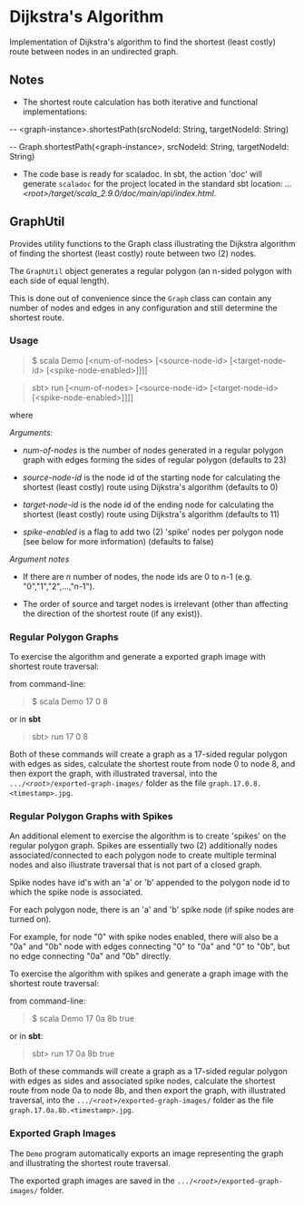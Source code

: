 Dijkstra's Algorithm
====================

Implementation of Dijkstra's algorithm to find the shortest (least costly) route between nodes in an undirected graph.

Notes
-----
- The shortest route calculation has both iterative and functional implementations:

-- \<graph-instance\>.shortestPath(srcNodeId: String, targetNodeId: String)

-- Graph.shortestPath(\<graph-instance\>, srcNodeId: String, targetNodeId: String)

- The code base is ready for scaladoc.  In sbt, the action 'doc' will generate <code>scaladoc</code> for the project located in the standard sbt location:
*...\<root\>/target/scala_2.9.0/doc/main/api/index.html*.


GraphUtil
---------

Provides utility functions to the Graph class illustrating the Dijkstra algorithm of finding the shortest (least costly) route between two (2) nodes.

The <code>GraphUtil</code> object generates a regular polygon (an n-sided polygon with each side of equal length).

This is done out of convenience since the <code>Graph</code> class can contain any number of nodes and edges in any configuration and still determine the shortest route.

### Usage

> $ scala Demo \[\<num-of-nodes\> \[\<source-node-id\> \[\<target-node-id\> \[\<spike-node-enabled\>\]\]\]\]

> sbt> run \[\<num-of-nodes\> \[\<source-node-id\> \[\<target-node-id\> \[\<spike-node-enabled\>\]\]\]\]

where

*Arguments:*

- *num-of-nodes* is the number of nodes generated in a regular polygon graph with edges forming the sides of regular polygon (defaults to 23)

- *source-node-id* is the node id of the starting node for calculating the shortest (least costly) route using Dijkstra's algorithm (defaults to 0)

- *target-node-id* is the node id of the ending node for calculating the shortest (least costly) route using Dijkstra's algorithm (defaults to 11)

- *spike-enabled* is a flag to add two (2) 'spike' nodes per polygon node (see below for more information) (defaults to false)

*Argument notes*

- If there are *n* number of nodes, the node ids are 0 to n-1 (e.g. "0","1","2",...,"n-1").

- The order of source and target nodes is irrelevant (other than affecting the direction of the shortest route (if any exist)).

### Regular Polygon Graphs

To exercise the algorithm and generate a exported graph image with shortest route traversal:

from command-line:
> $ scala Demo 17 0 8

or in **sbt**
> sbt> run 17 0 8

Both of these commands will create a graph as a 17-sided regular polygon with edges as sides, calculate the
shortest route from node 0 to node 8, and then export the graph, with illustrated traversal, into the
<code>.../*\<root\>*/exported-graph-images/</code> folder as the file <code>graph.17.0.8.\<timestamp\>.jpg</code>.


### Regular Polygon Graphs with Spikes

An additional element to exercise the algorithm is to create 'spikes' on the regular polygon graph.  Spikes are
essentially two (2) additionally nodes associated/connected to each polygon node to create multiple terminal
nodes and also illustrate traversal that is not part of a closed graph.

Spike nodes have id's with an 'a' or 'b' appended to the polygon node id to which the spike node is associated.

For each polygon node, there is an 'a' and 'b' spike node (if spike nodes are turned on).

For example, for node "0" with spike nodes enabled, there will also be a "0a" and "0b" node with edges connecting "0" to "0a"
and "0" to "0b", but no edge connecting "0a" and "0b" directly.

To exercise the algorithm with spikes and generate a graph image with the shortest route traversal:

from command-line:

> $ scala Demo 17 0a 8b true

or in **sbt**:

> sbt> run 17 0a 8b true

Both of these commands will create a graph as a 17-sided regular polygon with edges as sides and associated spike
nodes, calculate the shortest route from node 0a to node 8b, and then export the graph, with illustrated traversal,
into the <code>.../*\<root\>*/exported-graph-images/</code> folder as the file <code>graph.17.0a.8b.\<timestamp\>.jpg</code>.

### Exported Graph Images

The <code>Demo</code> program automatically exports an image representing the graph and illustrating the shortest route traversal.

The exported graph images are saved in the <code>.../*\<root\>*/exported-graph-images/</code> folder.
